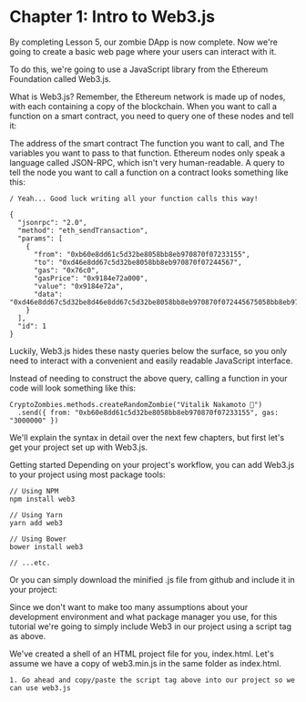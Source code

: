 # Chapter 1: Intro to Web3.js

By completing Lesson 5, our zombie DApp is now complete. Now we're going to create a basic web page where your users can interact with it.

To do this, we're going to use a JavaScript library from the Ethereum Foundation called Web3.js.

What is Web3.js?
Remember, the Ethereum network is made up of nodes, with each containing a copy of the blockchain. When you want to call a function on a smart contract, you need to query one of these nodes and tell it:

The address of the smart contract
The function you want to call, and
The variables you want to pass to that function.
Ethereum nodes only speak a language called JSON-RPC, which isn't very human-readable. A query to tell the node you want to call a function on a contract looks something like this:

```
/ Yeah... Good luck writing all your function calls this way!

{
  "jsonrpc": "2.0",
  "method": "eth_sendTransaction",
  "params": [
    {
      "from": "0xb60e8dd61c5d32be8058bb8eb970870f07233155",
      "to": "0xd46e8dd67c5d32be8058bb8eb970870f07244567",
      "gas": "0x76c0",
      "gasPrice": "0x9184e72a000",
      "value": "0x9184e72a",
      "data": "0xd46e8dd67c5d32be8d46e8dd67c5d32be8058bb8eb970870f072445675058bb8eb970870f072445675"
    }
  ],
  "id": 1
}

```

Luckily, Web3.js hides these nasty queries below the surface, so you only need to interact with a convenient and easily readable JavaScript interface.

Instead of needing to construct the above query, calling a function in your code will look something like this:

```
CryptoZombies.methods.createRandomZombie("Vitalik Nakamoto 🤔")
  .send({ from: "0xb60e8dd61c5d32be8058bb8eb970870f07233155", gas: "3000000" })
```

We'll explain the syntax in detail over the next few chapters, but first let's get your project set up with Web3.js.

Getting started
Depending on your project's workflow, you can add Web3.js to your project using most package tools:

```
// Using NPM
npm install web3

// Using Yarn
yarn add web3

// Using Bower
bower install web3

// ...etc.
```

Or you can simply download the minified .js file from github and include it in your project:

<script language="javascript" type="text/javascript" src="web3.min.js"></script>

Since we don't want to make too many assumptions about your development environment and what package manager you use, for this tutorial we're going to simply include Web3 in our project using a script tag as above.

We've created a shell of an HTML project file for you, index.html. Let's assume we have a copy of web3.min.js in the same folder as index.html.

    1. Go ahead and copy/paste the script tag above into our project so we can use web3.js
